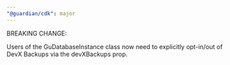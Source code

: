```yaml
---
"@guardian/cdk": major
---
```


BREAKING CHANGE:

Users of the GuDatabaseInstance class now need to explicitly opt-in/out of
DevX Backups via the devXBackups prop.
